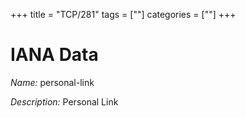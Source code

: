 +++
title = "TCP/281"
tags = [""]
categories = [""]
+++

# IANA Data

_Name:_ personal-link

_Description:_ Personal Link


